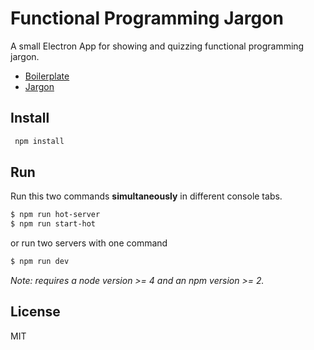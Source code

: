 # Functional Programming Jargon 

A small Electron App for showing and quizzing functional programming jargon.

- [Boilerplate](https://github.com/chentsulin/electron-react-boilerplate)
- [Jargon](https://github.com/hemanth/functional-programming-jargon)

## Install

```bash
 npm install
```

## Run

Run this two commands __simultaneously__ in different console tabs.

```bash
$ npm run hot-server
$ npm run start-hot
```

or run two servers with one command

```bash
$ npm run dev
```

*Note: requires a node version >= 4 and an npm version >= 2.*

## License
MIT
